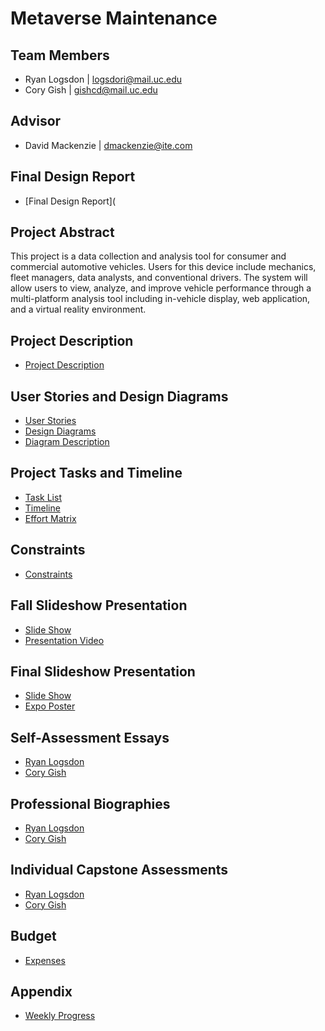 # Metaverse Maintenance

## Team Members
- Ryan Logsdon | logsdori@mail.uc.edu
- Cory Gish | gishcd@mail.uc.edu

## Advisor

- David Mackenzie | dmackenzie@ite.com

## Final Design Report
- [Final Design Report](

## Project Abstract
This project is a data collection and analysis tool for consumer and commercial automotive vehicles. Users for this device include mechanics, fleet managers, data analysts, and conventional drivers.  The system will allow users to view, analyze, and improve vehicle performance through a multi-platform analysis tool including in-vehicle display, web application, and a virtual reality environment. 

## Project Description
- [Project Description](https://github.com/rlogsdon7/Metaverse-Maintenance/blob/main/Homework%20Essays/Project-Description.md)

## User Stories and Design Diagrams
- [User Stories](https://github.com/rlogsdon7/Metaverse-Maintenance/blob/main/Homework%20Essays/Design%20Diagrams%20%26%20User%20Stories/User%20Stories.md)
- [Design Diagrams](https://github.com/rlogsdon7/Metaverse-Maintenance/blob/main/Homework%20Essays/Design%20Diagrams%20%26%20User%20Stories/Design%20Diagrams.png)
- [Diagram Description](https://github.com/rlogsdon7/Metaverse-Maintenance/blob/main/Homework%20Essays/Design%20Diagrams%20%26%20User%20Stories/Design%20Diagram%20Description.pdf)

## Project Tasks and Timeline
- [Task List](https://github.com/rlogsdon7/Metaverse-Maintenance/blob/main/Homework%20Essays/Tasklist.md)
- [Timeline](https://github.com/rlogsdon7/Metaverse-Maintenance/blob/main/Homework%20Essays/Timeline.md)
- [Effort Matrix](https://github.com/rlogsdon7/Metaverse-Maintenance/blob/main/Homework%20Essays/EffortMatrix.md)

## Constraints
- [Constraints](https://github.com/rlogsdon7/Metaverse-Maintenance/blob/main/Homework%20Essays/Constraints.md)

## Fall Slideshow Presentation
- [Slide Show](https://github.com/rlogsdon7/Metaverse-Maintenance/blob/main/Homework%20Essays/Fall%20Slideshow%20Presentation.pdf)
- [Presentation Video](https://www.youtube.com/watch?v=u_M7c60Bc74)

## Final Slideshow Presentation
- [Slide Show](https://github.com/rlogsdon7/Metaverse-Maintenance/blob/main/Homework%20Essays/Project%20Presentation.pdf)
- [Expo Poster](https://github.com/rlogsdon7/Metaverse-Maintenance/blob/main/Homework%20Essays/Final%20Senior%20Design%20Poster.pdf)

## Self-Assessment Essays
- [Ryan Logsdon](https://github.com/rlogsdon7/Metaverse-Maintenance/blob/main/Homework%20Essays/Self%20Assessment%20Essay%20--%20Ryan%20Logsdon.pdf)
- [Cory Gish](https://github.com/rlogsdon7/Metaverse-Maintenance/blob/main/Homework%20Essays/Self%20Assessment%20Essay%20--%20Cory%20Gish.pdf)

## Professional Biographies
- [Ryan Logsdon](https://github.com/rlogsdon7/Metaverse-Maintenance/blob/main/Homework%20Essays/Ryan%20Logsdon%20-%20Professional%20Biography.docx)
- [Cory Gish](https://github.com/rlogsdon7/Metaverse-Maintenance/blob/main/Homework%20Essays/Cory%20Gish%20-%20Professional%20Biography.docx)

## Individual Capstone Assessments
- [Ryan Logsdon](https://github.com/rlogsdon7/Metaverse-Maintenance/blob/main/Homework%20Essays/Individual%20Capstone%20Assessment%20--%20Ryan%20Logsdon.docx)
- [Cory Gish](https://github.com/rlogsdon7/Metaverse-Maintenance/blob/main/Homework%20Essays/Individual%20Capstone%20Assignment%20--%20Cory%20Gish.docx)

## Budget  
- [Expenses](https://github.com/rlogsdon7/Metaverse-Maintenance/blob/main/Homework%20Essays/budget.md)

## Appendix
- [Weekly Progress](https://github.com/rlogsdon7/Metaverse-Maintenance/blob/main/Homework%20Essays/Project-Updates.md)

